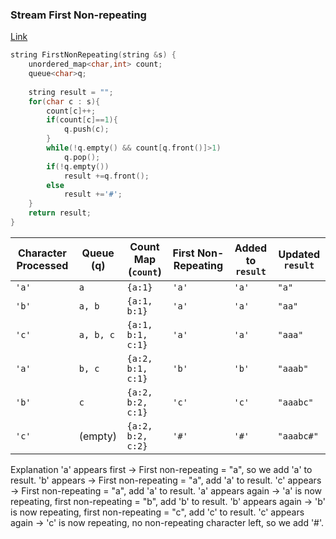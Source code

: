 ### Stream First Non-repeating

<a href="https://www.geeksforgeeks.org/problems/first-non-repeating-character-in-a-stream1216/1">Link</a>

```cpp
string FirstNonRepeating(string &s) {
    unordered_map<char,int> count;
    queue<char>q;
    
    string result = "";
    for(char c : s){
        count[c]++;
        if(count[c]==1){
            q.push(c);
        }
        while(!q.empty() && count[q.front()]>1)
            q.pop();
        if(!q.empty())
            result +=q.front();
        else
            result +='#';
    }
    return result;
}
```

| Character Processed | Queue (q)  | Count Map (`count`)   | First Non-Repeating | Added to `result` | Updated `result` |
|---------------------|------------|------------------------|---------------------|------------------|------------------|
| `'a'`              | `a`         | `{a:1}`                | `'a'`               | `'a'`            | `"a"`            |
| `'b'`              | `a, b`      | `{a:1, b:1}`           | `'a'`               | `'a'`            | `"aa"`           |
| `'c'`              | `a, b, c`   | `{a:1, b:1, c:1}`      | `'a'`               | `'a'`            | `"aaa"`          |
| `'a'`              | `b, c`      | `{a:2, b:1, c:1}`      | `'b'`               | `'b'`            | `"aaab"`         |
| `'b'`              | `c`         | `{a:2, b:2, c:1}`      | `'c'`               | `'c'`            | `"aaabc"`        |
| `'c'`              | (empty)     | `{a:2, b:2, c:2}`      | `'#'`               | `'#'`            | `"aaabc#"`       |


Explanation
'a' appears first → First non-repeating = "a", so we add 'a' to result.
'b' appears → First non-repeating = "a", add 'a' to result.
'c' appears → First non-repeating = "a", add 'a' to result.
'a' appears again → 'a' is now repeating, first non-repeating = "b", add 'b' to result.
'b' appears again → 'b' is now repeating, first non-repeating = "c", add 'c' to result.
'c' appears again → 'c' is now repeating, no non-repeating character left, so we add '#'.